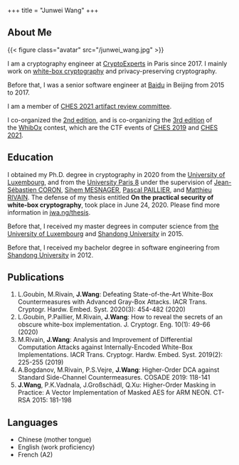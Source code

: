 +++
title = "Junwei Wang"
+++

## About Me

{{< figure class="avatar" src="/junwei_wang.jpg" >}}

I am a cryptography engineer at [CryptoExperts](https://www.cryptoexperts.com/) in Paris since 2017.
I mainly work on [white-box cryptography](http://citeseerx.ist.psu.edu/viewdoc/download?doi=10.1.1.700.7995&rep=rep1&type=pdf) and privacy-preserving cryptography.

Before that, I was a senior software engineer at [Baidu](https://www.baidu.com) in Beijing from 2015 to 2017.

I am a member of [CHES 2021 artifact review committee](https://ches.iacr.org/2021/artifacts.php). 

I co-organized the [2nd edition](https://whibox-contest.github.io/2019/), and is co-organizing the [3rd edition](https://whibox-contest.github.io/2021/) of the [WhibOx](https://whibox.github.io/) contest, which are the CTF events of [CHES 2019](https://ches.iacr.org/2019/) and [CHES 2021](https://ches.iacr.org/2019/).

## Education

I obtained my Ph.D. degree in cryptography in 2020 from the [University of Luxembourg](https://uni.lu), and from the [University Paris 8](https://www.univ-paris8.fr/) under the supervision of [Jean-Sébastien CORON](http://www.crypto-uni.lu/jscoron/index.html), [Sihem MESNAGER](http://www.math.univ-paris13.fr/~mesnager/), [Pascal PAILLIER](https://scholar.google.com/citations?user=xwzhjfoAAAAJ&hl=en), and [Matthieu RIVAIN](http://www.matthieurivain.com/). 
The defense of my thesis entitled **On the practical security of white-box cryptography**, took place in June 24, 2020.
Please find more information in [jwa.ng/thesis](/thesis).

Before that, I received my master degrees in computer science from [the University of Luxembourg](https://uni.lu) and [Shandong University](https://en.sdu.edu.cn/) in 2015.

Before that, I received my bachelor degree in software engineering from [Shandong University](https://en.sdu.edu.cn/) in 2012.


## Publications

1. L.Goubin, M.Rivain, **J.Wang**: Defeating State-of-the-Art White-Box Countermeasures with Advanced Gray-Box Attacks. IACR Trans. Cryptogr. Hardw. Embed. Syst. 2020(3): 454-482 (2020)
2. L.Goubin, P.Paillier, M.Rivain, **J.Wang**: How to reveal the secrets of an obscure white-box implementation. J. Cryptogr. Eng. 10(1): 49-66 (2020) 
3. M.Rivain, **J.Wang**: Analysis and Improvement of Differential Computation Attacks against Internally-Encoded White-Box Implementations. IACR Trans. Cryptogr. Hardw. Embed. Syst. 2019(2): 225-255 (2019)
4. A.Bogdanov, M.Rivain, P.S.Vejre, **J.Wang**: Higher-Order DCA against Standard Side-Channel Countermeasures. COSADE 2019: 118-141
5. **J.Wang**, P.K.Vadnala, J.Großschädl, Q.Xu: Higher-Order Masking in Practice: A Vector Implementation of Masked AES for ARM NEON. CT-RSA 2015: 181-198

<!-- ## Featured Presentations -->

## Languages

- Chinese (mother tongue)
- English (work proficiency)
- French (A2)
